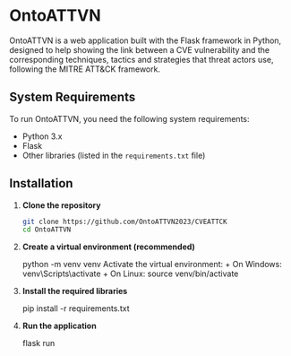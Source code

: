 # OntoATTVN

OntoATTVN is a web application built with the Flask framework in Python, designed to help showing the link between a CVE vulnerability and the corresponding techniques, tactics and strategies that threat actors use, following the MITRE ATT&CK framework.

## System Requirements

To run OntoATTVN, you need the following system requirements:

- Python 3.x
- Flask
- Other libraries (listed in the `requirements.txt` file)

## Installation

1. **Clone the repository**

   ```bash
   git clone https://github.com/OntoATTVN2023/CVEATTCK
   cd OntoATTVN

2. **Create a virtual environment (recommended)**

   python -m venv venv
   Activate the virtual environment: + On Windows: venv\Scripts\activate
                                     + On Linux: source venv/bin/activate

3. **Install the required libraries**

   pip install -r requirements.txt

4. **Run the application**

   flask run


 
